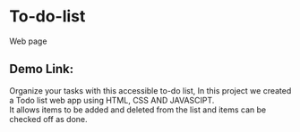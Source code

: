 # To-do-list
Web page

<h2>Demo Link:</h2>
Organize your tasks with this accessible to-do list, In this project we created a Todo list web app using HTML, CSS AND JAVASCIPT.</br>
It allows items to be added and deleted from the list and items can be checked off as done. 
